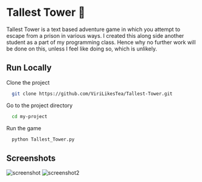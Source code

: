 
# Tallest Tower 🏰
Tallest Tower is a text based adventure game in which you attempt to escape from a prison in various ways. 
I created this along side another student as a part of my programming class. Hence why no
further work will be done on this, unless I feel like doing so, which is unlikely. 


## Run Locally

Clone the project


```bash
  git clone https://github.com/ViriLikesTea/Tallest-Tower.git
```


Go to the project directory

```bash
  cd my-project
```


Run the game

```bash
  python Tallest_Tower.py
```


## Screenshots

![screenshot](https://user-images.githubusercontent.com/77090035/231499355-28012af4-8aa8-413b-a427-7035f287f21d.png)
![screenshot2](https://user-images.githubusercontent.com/77090035/231499931-5a767c77-673d-4237-9763-4848bd46ba2f.PNG)


